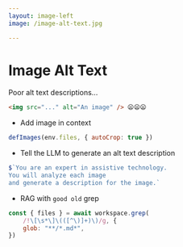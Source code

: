 ```yaml
---
layout: image-left
image: /image-alt-text.jpg

---
```

# Image Alt Text

<v-click>

Poor alt text descriptions...

```html
<img src="..." alt="An image" /> 😦😦😦
```
</v-click>

<v-click>

-   Add image in context

```js
defImages(env.files, { autoCrop: true })
```

</v-click>

<v-click>

-   Tell the LLM to generate an alt text description

```js
$`You are an expert in assistive technology.
You will analyze each image
and generate a description for the image.`
```

</v-click>

<v-click>

- RAG with `good old` grep

```js
const { files } = await workspace.grep(
    /!\[\s*\]\(([^\)]+)\)/g, {
    glob: "**/*.md*",
})
```

</v-click>